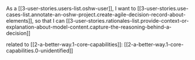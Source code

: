 
As a [[3-user-stories.users-list.oshw-user]],
I want to [[3-user-stories.use-cases-list.annotate-an-oshw-project.create-agile-decision-record-about-elements]],
so that I can [[3-user-stories.rationales-list.provide-context-or-explanation-about-model-content.capture-the-reasoning-behind-a-decision]]

related to [[2-a-better-way.1-core-capabilities]]: [[2-a-better-way.1-core-capabilities.0-unidentified]]
